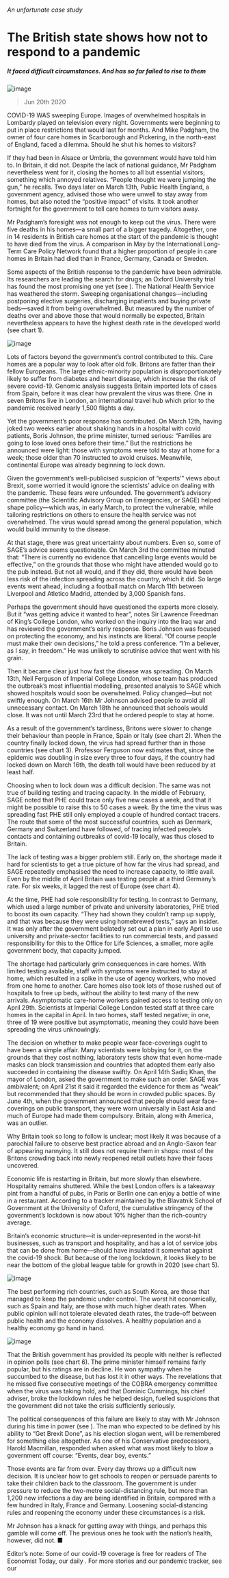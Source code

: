###### An unfortunate case study
# The British state shows how not to respond to a pandemic 
##### It faced difficult circumstances. And has so far failed to rise to them 
![image](images/20200620_BRP001.jpg) 
> Jun 20th 2020 
COVID-19 WAS sweeping Europe. Images of overwhelmed hospitals in Lombardy played on television every night. Governments were beginning to put in place restrictions that would last for months. And Mike Padgham, the owner of four care homes in Scarborough and Pickering, in the north-east of England, faced a dilemma. Should he shut his homes to visitors?
If they had been in Alsace or Umbria, the government would have told him to. In Britain, it did not. Despite the lack of national guidance, Mr Padgham nevertheless went for it, closing the homes to all but essential visitors; something which annoyed relatives. “People thought we were jumping the gun,” he recalls. Two days later on March 13th, Public Health England, a government agency, advised those who were unwell to stay away from homes, but also noted the “positive impact” of visits. It took another fortnight for the government to tell care homes to turn visitors away.

Mr Padgham’s foresight was not enough to keep out the virus. There were five deaths in his homes—a small part of a bigger tragedy. Altogether, one in 14 residents in British care homes at the start of the pandemic is thought to have died from the virus. A comparison in May by the International Long-Term Care Policy Network found that a higher proportion of people in care homes in Britain had died than in France, Germany, Canada or Sweden.
Some aspects of the British response to the pandemic have been admirable. Its researchers are leading the search for drugs; an Oxford University trial has found the most promising one yet (see ). The National Health Service has weathered the storm. Sweeping organisational changes—including postponing elective surgeries, discharging inpatients and buying private beds—saved it from being overwhelmed. But measured by the number of deaths over and above those that would normally be expected, Britain nevertheless appears to have the highest death rate in the developed world (see chart 1).
![image](images/20200620_BRC102.png) 

Lots of factors beyond the government’s control contributed to this. Care homes are a popular way to look after old folk. Britons are fatter than their fellow Europeans. The large ethnic-minority population is disproportionately likely to suffer from diabetes and heart disease, which increase the risk of severe covid-19. Genomic analysis suggests Britain imported lots of cases from Spain, before it was clear how prevalent the virus was there. One in seven Britons live in London, an international travel hub which prior to the pandemic received nearly 1,500 flights a day.
Yet the government’s poor response has contributed. On March 12th, having joked two weeks earlier about shaking hands in a hospital with covid patients, Boris Johnson, the prime minister, turned serious: “Families are going to lose loved ones before their time.” But the restrictions he announced were light: those with symptoms were told to stay at home for a week; those older than 70 instructed to avoid cruises. Meanwhile, continental Europe was already beginning to lock down.
Given the government’s well-publicised suspicion of “experts’” views about Brexit, some worried it would ignore the scientists’ advice on dealing with the pandemic. These fears were unfounded. The government’s advisory committee (the Scientific Advisory Group on Emergencies, or SAGE) helped shape policy—which was, in early March, to protect the vulnerable, while tailoring restrictions on others to ensure the health service was not overwhelmed. The virus would spread among the general population, which would build immunity to the disease.
At that stage, there was great uncertainty about numbers. Even so, some of SAGE’s advice seems questionable. On March 3rd the committee minuted that: “There is currently no evidence that cancelling large events would be effective,” on the grounds that those who might have attended would go to the pub instead. But not all would, and if they did, there would have been less risk of the infection spreading across the country, which it did. So large events went ahead, including a football match on March 11th between Liverpool and Atletico Madrid, attended by 3,000 Spanish fans.
Perhaps the government should have questioned the experts more closely. But it “was getting advice it wanted to hear”, notes Sir Lawrence Freedman of King’s College London, who worked on the inquiry into the Iraq war and has reviewed the government’s early response. Boris Johnson was focused on protecting the economy, and his instincts are liberal. “Of course people must make their own decisions,” he told a press conference. “I’m a believer, as I say, in freedom.” He was unlikely to scrutinise advice that went with his grain.
Then it became clear just how fast the disease was spreading. On March 13th, Neil Ferguson of Imperial College London, whose team has produced the outbreak’s most influential modelling, presented analysis to SAGE which showed hospitals would soon be overwhelmed. Policy changed—but not swiftly enough. On March 16th Mr Johnson advised people to avoid all unnecessary contact. On March 18th he announced that schools would close. It was not until March 23rd that he ordered people to stay at home.
As a result of the government’s tardiness, Britons were slower to change their behaviour than people in France, Spain or Italy (see chart 2). When the country finally locked down, the virus had spread further than in those countries (see chart 3). Professor Ferguson now estimates that, since the epidemic was doubling in size every three to four days, if the country had locked down on March 16th, the death toll would have been reduced by at least half.
Choosing when to lock down was a difficult decision. The same was not true of building testing and tracing capacity. In the middle of February, SAGE noted that PHE could trace only five new cases a week, and that it might be possible to raise this to 50 cases a week. By the time the virus was spreading fast PHE still only employed a couple of hundred contact tracers. The route that some of the most successful countries, such as Denmark, Germany and Switzerland have followed, of tracing infected people’s contacts and containing outbreaks of covid-19 locally, was thus closed to Britain.
The lack of testing was a bigger problem still. Early on, the shortage made it hard for scientists to get a true picture of how far the virus had spread, and SAGE repeatedly emphasised the need to increase capacity, to little avail. Even by the middle of April Britain was testing people at a third Germany’s rate. For six weeks, it lagged the rest of Europe (see chart 4).
At the time, PHE had sole responsibility for testing. In contrast to Germany, which used a large number of private and university laboratories, PHE tried to boost its own capacity. “They had shown they couldn’t ramp up supply, and that was because they were using homebrewed tests,” says an insider. It was only after the government belatedly set out a plan in early April to use university and private-sector facilities to run commercial tests, and passed responsibility for this to the Office for Life Sciences, a smaller, more agile government body, that capacity jumped.
The shortage had particularly grim consequences in care homes. With limited testing available, staff with symptoms were instructed to stay at home, which resulted in a spike in the use of agency workers, who moved from one home to another. Care homes also took lots of those rushed out of hospitals to free up beds, without the ability to test many of the new arrivals. Asymptomatic care-home workers gained access to testing only on April 29th. Scientists at Imperial College London tested staff at three care homes in the capital in April. In two homes, staff tested negative; in one, three of 19 were positive but asymptomatic, meaning they could have been spreading the virus unknowingly.
The decision on whether to make people wear face-coverings ought to have been a simple affair. Many scientists were lobbying for it, on the grounds that they cost nothing, laboratory tests show that even home-made masks can block transmission and countries that adopted them early also succeeded in containing the disease swiftly. On April 14th Sadiq Khan, the mayor of London, asked the government to make such an order. SAGE was ambivalent; on April 21st it said it regarded the evidence for them as “weak” but recommended that they should be worn in crowded public spaces. By June 4th, when the government announced that people should wear face-coverings on public transport, they were worn universally in East Asia and much of Europe had made them compulsory. Britain, along with America, was an outlier.
Why Britain took so long to follow is unclear; most likely it was because of a parochial failure to observe best practice abroad and an Anglo-Saxon fear of appearing nannying. It still does not require them in shops: most of the Britons crowding back into newly reopened retail outlets have their faces uncovered.
Economic life is restarting in Britain, but more slowly than elsewhere. Hospitality remains shuttered. While the best London offers is a takeaway pint from a handful of pubs, in Paris or Berlin one can enjoy a bottle of wine in a restaurant. According to a tracker maintained by the Blavatnik School of Government at the University of Oxford, the cumulative stringency of the government’s lockdown is now about 10% higher than the rich-country average.
Britain’s economic structure—it is under-represented in the worst-hit businesses, such as transport and hospitality, and has a lot of service jobs that can be done from home—should have insulated it somewhat against the covid-19 shock. But because of the long lockdown, it looks likely to be near the bottom of the global league table for growth in 2020 (see chart 5).
![image](images/20200620_BRC133.png) 

The best performing rich countries, such as South Korea, are those that managed to keep the pandemic under control. The worst hit economically, such as Spain and Italy, are those with much higher death rates. When public opinion will not tolerate elevated death rates, the trade-off between public health and the economy dissolves. A healthy population and a healthy economy go hand in hand.
![image](images/20200620_BRC111.png) 

That the British government has provided its people with neither is reflected in opinion polls (see chart 6). The prime minister himself remains fairly popular, but his ratings are in decline. He won sympathy when he succumbed to the disease, but has lost it in other ways. The revelations that he missed five consecutive meetings of the COBRA emergency committee when the virus was taking hold, and that Dominic Cummings, his chief adviser, broke the lockdown rules he helped design, fuelled suspicions that the government did not take the crisis sufficiently seriously.
The political consequences of this failure are likely to stay with Mr Johnson during his time in power (see ). The man who expected to be defined by his ability to “Get Brexit Done”, as his election slogan went, will be remembered for something else altogether. As one of his Conservative predecessors, Harold Macmillan, responded when asked what was most likely to blow a government off course: “Events, dear boy, events.”
Those events are far from over. Every day throws up a difficult new decision. It is unclear how to get schools to reopen or persuade parents to take their children back to the classroom. The government is under pressure to reduce the two-metre social-distancing rule, but more than 1,200 new infections a day are being identified in Britain, compared with a few hundred in Italy, France and Germany. Loosening social-distancing rules and reopening the economy under these circumstances is a risk.
Mr Johnson has a knack for getting away with things, and perhaps this gamble will come off. The previous ones he took with the nation’s health, however, did not. ■
Editor’s note: Some of our covid-19 coverage is free for readers of The Economist Today, our daily . For more stories and our pandemic tracker, see our 
